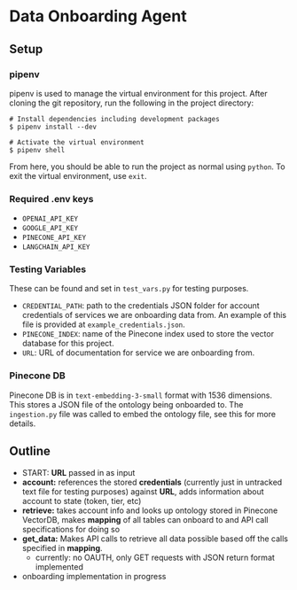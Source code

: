 # Data Onboarding Agent

## Setup
### pipenv
pipenv is used to manage the virtual environment for this project. After cloning the git repository, run the following in the project directory:
```
# Install dependencies including development packages
$ pipenv install --dev

# Activate the virtual environment
$ pipenv shell
```
From here, you should be able to run the project as normal using `python`. To exit the virtual environment, use `exit`.

### Required .env keys
- `OPENAI_API_KEY`
- `GOOGLE_API_KEY`
- `PINECONE_API_KEY`
- `LANGCHAIN_API_KEY`

### Testing Variables
These can be found and set in `test_vars.py` for testing purposes.
- `CREDENTIAL_PATH`: path to the credentials JSON folder for account credentials of services we are onboarding data from. An example of this file is provided at `example_credentials.json`.
- `PINECONE_INDEX`: name of the Pinecone index used to store the vector database for this project. 
- `URL`: URL of documentation for service we are onboarding from.

### Pinecone DB
Pinecone DB is in `text-embedding-3-small` format with 1536 dimensions. This stores a JSON file of the ontology being onboarded to. The `ingestion.py` file was called to embed the ontology file, see this for more details.


## Outline
- START: **URL** passed in as input 
- **account:** references the stored **credentials** (currently just in untracked text file for testing purposes) against **URL**, adds information about account to state (token, tier, etc)
- **retrieve:** takes account info and looks up ontology stored in Pinecone VectorDB, makes **mapping** of all tables can onboard to and API call specifications for doing so
- **get_data:** Makes API calls to retrieve all data possible based off the calls specified in **mapping**.
    - currently: no OAUTH, only GET requests with JSON return format implemented
- onboarding implementation in progress

